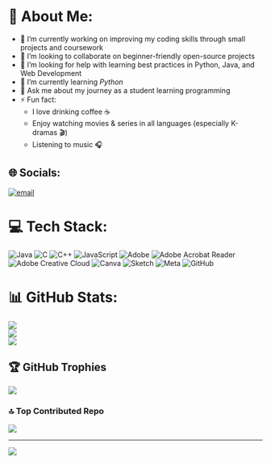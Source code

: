  # 💫 About Me:

- 🔭 I’m currently working on improving my coding skills through small projects and coursework  
- 👯 I’m looking to collaborate on beginner-friendly open-source projects  
- 🤝 I’m looking for help with learning best practices in Python, Java, and Web Development  
- 🌱 I’m currently learning *Python*  
- 💬 Ask me about my journey as a student learning programming  
- ⚡ Fun fact:  
   - I love drinking coffee ☕  
   - Enjoy watching movies & series in all languages (especially K-dramas 🎬)  
   - Listening to music 🎧


## 🌐 Socials:
[![email](https://img.shields.io/badge/Email-D14836?logo=gmail&logoColor=white)](mailto:christaboban.official@gmail.com) 

# 💻 Tech Stack:
![Java](https://img.shields.io/badge/java-%23ED8B00.svg?style=flat-square&logo=openjdk&logoColor=white) ![C](https://img.shields.io/badge/c-%2300599C.svg?style=flat-square&logo=c&logoColor=white) ![C++](https://img.shields.io/badge/c++-%2300599C.svg?style=flat-square&logo=c%2B%2B&logoColor=white) ![JavaScript](https://img.shields.io/badge/javascript-%23323330.svg?style=flat-square&logo=javascript&logoColor=%23F7DF1E) ![Adobe](https://img.shields.io/badge/adobe-%23FF0000.svg?style=flat-square&logo=adobe&logoColor=white) ![Adobe Acrobat Reader](https://img.shields.io/badge/Adobe%20Acrobat%20Reader-EC1C24.svg?style=flat-square&logo=Adobe%20Acrobat%20Reader&logoColor=white) ![Adobe Creative Cloud](https://img.shields.io/badge/Adobe%20Creative%20Cloud-DA1F26.svg?style=flat-square&logo=Adobe%20Creative%20Cloud&logoColor=white) ![Canva](https://img.shields.io/badge/Canva-%2300C4CC.svg?style=flat-square&logo=Canva&logoColor=white) ![Sketch](https://img.shields.io/badge/Sketch-FFB387?style=flat-square&logo=sketch&logoColor=black) ![Meta](https://img.shields.io/badge/Meta-%230467DF.svg?style=flat-square&logo=Meta&logoColor=white) ![GitHub](https://img.shields.io/badge/github-%23121011.svg?style=flat-square&logo=github&logoColor=white)
# 📊 GitHub Stats:
![](https://github-readme-stats.vercel.app/api?username=christabobanofficial&theme=transparent&hide_border=false&include_all_commits=false&count_private=false)<br/>
![](https://nirzak-streak-stats.vercel.app/?user=christabobanofficial&theme=transparent&hide_border=false)<br/>
![](https://github-readme-stats.vercel.app/api/top-langs/?username=christabobanofficial&theme=transparent&hide_border=false&include_all_commits=false&count_private=false&layout=compact)

## 🏆 GitHub Trophies
![](https://github-profile-trophy.vercel.app/?username=christabobanofficial&theme=radical&no-frame=false&no-bg=true&margin-w=4)

### 🔝 Top Contributed Repo
![](https://github-contributor-stats.vercel.app/api?username=christabobanofficial&limit=5&theme=dark&combine_all_yearly_contributions=true)

---
[![](https://visitcount.itsvg.in/api?id=christabobanofficial&icon=0&color=9)](https://visitcount.itsvg.in)

<!-- Proudly created with GPRM ( https://gprm.itsvg.in ) -->
